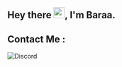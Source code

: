 ## Hey there <img src="https://user-images.githubusercontent.com/1303154/88677602-1635ba80-d120-11ea-84d8-d263ba5fc3c0.gif" width="25">, I'm Baraa.

## Contact Me :
 ![Discord](https://discord.c99.nl/widget/theme-1/1107716096766779502.png)